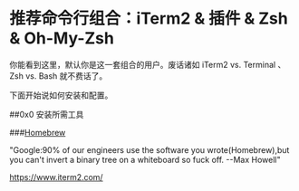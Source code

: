 # 推荐命令行组合：iTerm2 & 插件 & Zsh & Oh-My-Zsh

你能看到这里，默认你是这一套组合的用户。废话诸如 iTerm2 vs. Terminal 、 Zsh vs. Bash 就不费话了。


下面开始说如何安装和配置。

 ##0x0 安装所需工具
 
 ###[Homebrew](http://brew.sh/)
 
 "Google:90% of our engineers use the software you wrote(Homebrew),but you can't invert a binary tree on a whiteboard so fuck off.  --Max Howell"
 
 
 

https://www.iterm2.com/